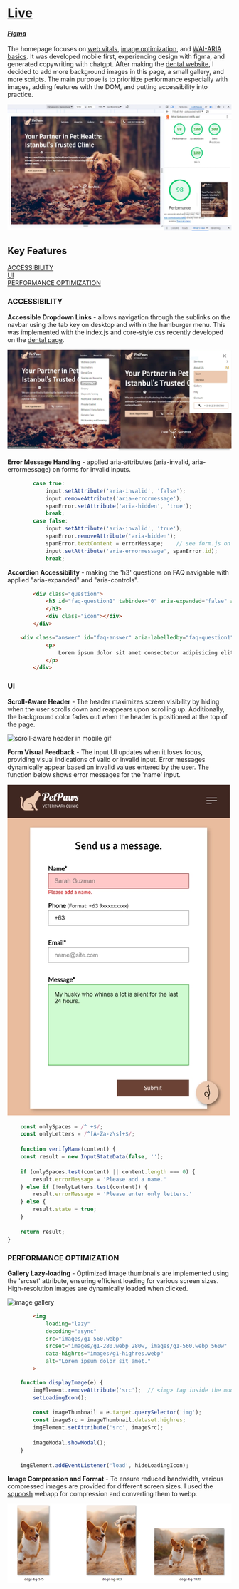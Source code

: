 # [Live](https://petpawsvet.netlify.app/)
#### [_Figma_](https://www.figma.com/file/KwkDKOVITojO4g9HNhPubE/PetPaws-Care-Clinic?type=design&node-id=0%3A1&mode=design&t=dk2KoTfHcq68nSs5-1)

The homepage focuses on [web vitals](https://web.dev/articles/vitals), [image optimization](https://developer.mozilla.org/en-US/docs/Learn/HTML/Multimedia_and_embedding/Responsive_images), and [WAI-ARIA basics](https://developer.mozilla.org/en-US/docs/Learn/Accessibility/WAI-ARIA_basics). It was developed mobile first, experiencing design with figma, and generated copywriting with chatgpt. After making the [dental website](https://github.com/john0ground/DentaPure), I decided to add more background images in this page, a small gallery, and more scripts. The main purpose is to prioritize performance especially with images, adding features with the DOM, and putting accessibility into practice.

![hero section with lighthouse tool results](markdown-images/lighthouse.webp)

## Key Features
[ACCESSIBILITY](#accessibility)  
[UI](#ui)  
[PERFORMANCE OPTIMIZATION](#performance-optimization)  

### ACCESSIBILITY
**Accessible Dropdown Links** - allows navigation through the sublinks on the navbar using the tab key on desktop and within the hamburger menu. This was implemented with the index.js and core-style.css recently developed on the [dental page](https://github.com/john0ground/DentaPure).  

![accessible dropdown links on desktop screenshot](markdown-images/dropdown.webp)

**Error Message Handling** - applied aria-attributes (aria-invalid, aria-errormessage) on forms for invalid inputs.

``` javascript
        case true:
            input.setAttribute('aria-invalid', 'false');
            input.removeAttribute('aria-errormessage');
            spanError.setAttribute('aria-hidden', 'true');
            break;
        case false:
            input.setAttribute('aria-invalid', 'true');
            spanError.removeAttribute('aria-hidden');
            spanError.textContent = errorMessage;    // see form.js on scripts
            input.setAttribute('aria-errormessage', spanError.id);
            break;
```

**Accordion Accessibility** - making the 'h3' questions on FAQ navigable with applied "aria-expanded" and "aria-controls".

``` html
        <div class="question">
            <h3 id="faq-question1" tabindex="0" aria-expanded="false" aria-controls="faq-answer1">What are your veterinary services?
            </h3>
            <div class="icon"></div>
        </div>
```
```html
    <div class="answer" id="faq-answer" aria-labelledby="faq-question1">
            <p>
                Lorem ipsum dolor sit amet consectetur adipisicing elit. Nulla quas consectetur rquibusdam rerum repudiandae saepe commodi cumque hic vero.
            </p>
        </div>
```

### UI
**Scroll-Aware Header** - The header maximizes screen visibility by hiding when the user scrolls down and reappears upon scrolling up. Additionally, the background color fades out when the header is positioned at the top of the page.

![scroll-aware header in mobile gif](markdown-images/header.gif)

**Form Visual Feedback** - The input UI updates when it loses focus, providing visual indications of valid or invalid input. Error messages dynamically appear based on invalid values entered by the user. The function below shows error messages for the 'name' input.

![form user interface showing dynamic validation](markdown-images/form.webp)

```javascript
    const onlySpaces = /^ +$/;
    const onlyLetters = /^[A-Za-z\s]+$/;

    function verifyName(content) {
    const result = new InputStateData(false, '');

    if (onlySpaces.test(content) || content.length === 0) {
        result.errorMessage = 'Please add a name.'
    } else if (!onlyLetters.test(content)) {
        result.errorMessage = 'Please enter only letters.'
    } else {
        result.state = true;
    }

    return result;
}
```

### PERFORMANCE OPTIMIZATION
**Gallery Lazy-loading** -  Optimized image thumbnails are implemented using the 'srcset' attribute, ensuring efficient loading for various screen sizes. High-resolution images are dynamically loaded when clicked.

![image gallery](markdown-images/gallery.gif)

```html
        <img
            loading="lazy"
            decoding="async"
            src="images/g1-560.webp"
            srcset="images/g1-280.webp 280w, images/g1-560.webp 560w"
            data-highres="images/g1-highres.webp" 
            alt="Lorem ipsum dolor sit amet." 
        >
```
```javascript
    function displayImage(e) {
        imgElement.removeAttribute('src');  // <img> tag inside the modal
        setLoadingIcon();
    
        const imageThumbnail = e.target.querySelector('img');
        const imageSrc = imageThumbnail.dataset.highres;
        imgElement.setAttribute('src', imageSrc);
    
        imageModal.showModal();
    }

    imgElement.addEventListener('load', hideLoadingIcon);
```

**Image Compression and Format** - To ensure reduced bandwidth, various compressed images are provided for different screen sizes. I used the [squoosh](https://github.com/GoogleChromeLabs/squoosh?tab=readme-ov-file) webapp for compression and converting them to webp. 

![3 different image sizes](markdown-images/backgrounds-opt.webp)

